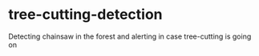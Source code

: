 # tree-cutting-detection
Detecting chainsaw in the forest and alerting in case tree-cutting is going on
